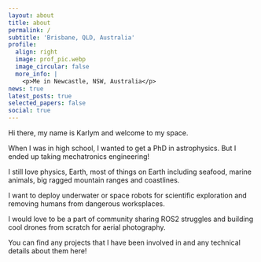 ```yaml
---
layout: about
title: about
permalink: /
subtitle: 'Brisbane, QLD, Australia'
profile:
  align: right
  image: prof_pic.webp
  image_circular: false
  more_info: |
    <p>Me in Newcastle, NSW, Australia</p>
news: true
latest_posts: true
selected_papers: false
social: true
---
```


Hi there, my name is Karlym and welcome to my space. 


When I was in high school, I wanted to get a PhD in astrophysics. But I ended up taking mechatronics engineering!

I still love physics, Earth, most of things on Earth including seafood, marine animals, big ragged mountain ranges and coastlines.

I want to deploy underwater or space robots for scientific exploration and removing humans from dangerous worksplaces.

I would love to be a part of community sharing ROS2 struggles and building cool drones from scratch for aerial photography.

You can find any projects that I have been involved in and any technical details about them here!
